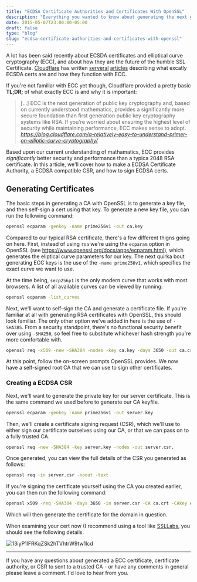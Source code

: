```yaml
---
title: "ECDSA Certificate Authorities and Certificates With OpenSSL"
description: "Everything you wanted to know about generating the next generation of public key ECC ECDSA certificates and certificate authorities with OpenSSL."
date: 2015-05-07T23:00:00-05:00
draft: false
type: "blog"
slug: "ecdsa-certificate-authorities-and-certificates-with-openssl"
---
```


A lot has been said recently about ECSDA certificates and elliptical curve cryptography (ECC), and about how they are the future of the humble SSL Certificate. [Cloudflare](https://www.cloudflare.com) has written [serveral](https://blog.cloudflare.com/a-relatively-easy-to-understand-primer-on-elliptic-curve-cryptography/) [articles](https://blog.cloudflare.com/ecdsa-the-digital-signature-algorithm-of-a-better-internet/) describing what excatly ECSDA certs are and how they function with ECC.


If you're not familiar with ECC yet though, Cloudflare provided a pretty basic __TL;DR;__ of what exactly ECC is and why it is important:

> [...] ECC is the next generation of public key cryptography and, based on currently understood mathematics, provides a significantly more secure foundation than first generation public key cryptography systems like RSA. If you're worried about ensuring the highest level of security while maintaining performance, ECC makes sense to adopt.
_https://blog.cloudflare.com/a-relatively-easy-to-understand-primer-on-elliptic-curve-cryptography/_

Based upon our current understanding of mathamatics, ECC provides _significantly_ better security and performance than a typica 2048 RSA certificate. In this article, we'll cover how to make a ECDSA Certificate Authority, a ECDSA compatible CSR, and how to sign ECDSA certs.

<!--more-->

## Generating Certificates

The basic steps in generating a CA with OpenSSL is to generate a key file, and then self-sign a cert using that key. To generate a new key file, you can run the following command:

```bash
openssl ecparam -genkey -name prime256v1 -out ca.key
```

Compared to our typical RSA certificate, there's a few different thigns going on here. First, instead of using ``rsa`` we're using the ```ecparam``` option in OpenSSL (see https://www.openssl.org/docs/apps/ecparam.html), which generates the eliptical curve parameters for our key. The next quirka bout generating ECC keys is the use of the ```-name prime256v1```, which specifies the exact curve we want to use.

At the time being, ```secp256p1``` is the only modern curve that works with most browsers. A list of all available curves can be viewed by running:

```bash
openssl ecparam -list_curves
```

Next, we'll want to self-sign the CA and generate a certificate file. If you're familiar at all with generating RSA certificates with OpenSSL, this should look familiar. The only other option we've added in here is the use of ```-SHA385```. From a security standpoint, there's no functional security benefit over using ```-SHA256```, so feel free to substitute whichever hash strength you're more comfortable with.

```bash
openssl req -x509 -new -SHA384 -nodes -key ca.key -days 3650 -out ca.crt
```

At this point, follow the on-screen prompts OpenSSL provides. We now have a self-signed root CA that we can use to sign other certificates.

### Creating a ECDSA CSR

Next, we'll want to generate the private key for our server certificate. This is the same command we used before to generate our CA keyfile.

```bash
openssl ecparam -genkey -name prime256v1 -out server.key
```

Then, we'll create a certificate signing request (CSR), which we'll use to either sign our certificate ourselves using our CA, or that we can pass on to a fully trusted CA.

```bash
openssl req -new -SHA384 -key server.key -nodes -out server.csr.
```

Once generated, you can view the full details of the CSR you generated as follows:

```bash
openssl req -in server.csr -noout -text
```

If you're signing the certificate yourself using the CA you created earlier, you can then run the following command:

```bash
openssl x509 -req -SHA384 -days 3650 -in server.csr -CA ca.crt -CAkey ca.key -CAcreateserial -out server.crt
```

Which will then generate the certificate for the domain in question.

When examining your cert now (I recommend using a tool like [SSLLabs](https://www.ssllabs.com/ssltest), you should see the following details.


![13iyP1lFRKqZSk2hTVhtrW9tw1lcd](https://cdn.ciims.io/erianna.ciims.io/13iyP1lFRKqZSk2hTVhtrW9tw1lcd.PNG)

----------------

If you have any questions about generated a ECC certificate, certificate authority, or CSR to sent to a trusted CA - or have any comments in general please leave a comment. I'd love to hear from you.
